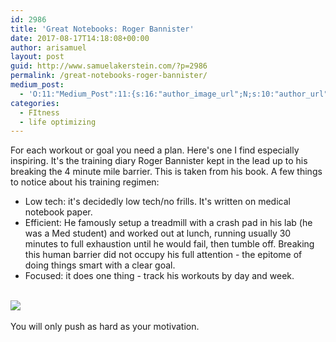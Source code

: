 ```yaml
---
id: 2986
title: 'Great Notebooks: Roger Bannister'
date: 2017-08-17T14:18:08+00:00
author: arisamuel
layout: post
guid: http://www.samuelakerstein.com/?p=2986
permalink: /great-notebooks-roger-bannister/
medium_post:
  - 'O:11:"Medium_Post":11:{s:16:"author_image_url";N;s:10:"author_url";N;s:11:"byline_name";N;s:12:"byline_email";N;s:10:"cross_link";s:2:"no";s:2:"id";N;s:21:"follower_notification";s:3:"yes";s:7:"license";s:19:"all-rights-reserved";s:14:"publication_id";s:2:"-1";s:6:"status";s:6:"public";s:3:"url";N;}'
categories:
  - FItness
  - life optimizing
---
```

For each workout or goal you need a plan. Here&apos;s one I find especially inspiring. It&apos;s the training diary Roger Bannister kept in the lead up to his breaking the 4 minute mile barrier. This is taken from his book. A few things to notice about his training regimen: <ul><li>Low tech: it&apos;s decidedly low tech/no frills. It&apos;s written on medical notebook paper. </li><li>Efficient: He famously setup a treadmill with a crash pad in his lab (he was a Med student) and worked out at lunch, running usually 30 minutes to full exhaustion until he would fail, then tumble off. Breaking this human barrier did not occupy his full attention - the epitome of doing things smart with a clear goal. </li><li>Focused: it does one thing - track his workouts by day and week.</li></ul><br><img src="http://www.samuelakerstein.com/wp-content/uploads/2017/08/copypasteimage.jpg"><br><br>You will only push as hard as your motivation.